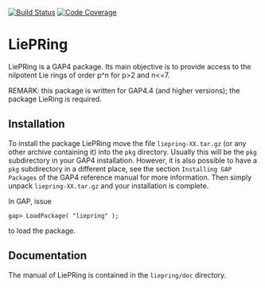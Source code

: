 [![Build Status](https://travis-ci.com/gap-packages/liepring.svg?branch=master)](https://travis-ci.com/gap-packages/liepring)
[![Code Coverage](https://codecov.io/github/gap-packages/liepring/coverage.svg?branch=master&token=)](https://codecov.io/gh/gap-packages/liepring)

# LiePRing

LiePRing is a GAP4 package. Its main objective is to provide
access to the nilpotent Lie rings of order p^n for p>2 and n<=7.

REMARK: this package is written for GAP4.4 (and higher versions);
the package LieRing is required.


## Installation

To install the package LiePRing move the file `liepring-XX.tar.gz`
(or any other archive containing it) into the `pkg` directory.
Usually this will be the `pkg` subdirectory in your GAP4 installation.
However, it is also possible to have a `pkg` subdirectory in a 
different place, see the section `Installing GAP Packages` of the 
GAP4 reference manual for more information.
Then simply unpack `liepring-XX.tar.gz` and your installation is
complete.

In GAP, issue 

    gap> LoadPackage( "liepring" );

to load the package.
             

## Documentation

The manual of LiePRing is contained in the `liepring/doc` directory.

